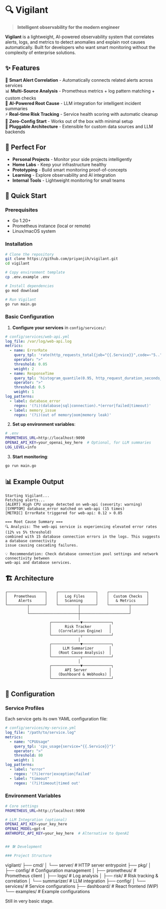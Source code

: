 # 🔍 Vigilant

> **Intelligent observability for the modern engineer**

**Vigilant** is a lightweight, AI-powered observability system that correlates alerts, logs, and metrics to detect anomalies and explain root causes automatically. Built for developers who want smart monitoring without the complexity of enterprise solutions.

## ✨ Features

🚨 **Smart Alert Correlation** - Automatically connects related alerts across services  
📊 **Multi-Source Analysis** - Prometheus metrics + log pattern matching + custom checks  
🤖 **AI-Powered Root Cause** - LLM integration for intelligent incident summaries  
⚡ **Real-time Risk Tracking** - Service health scoring with automatic cleanup  
🎯 **Zero-Config Start** - Works out of the box with minimal setup  
🔌 **Pluggable Architecture** - Extensible for custom data sources and LLM backends  

## 🎯 Perfect For

- **Personal Projects** - Monitor your side projects intelligently
- **Home Labs** - Keep your infrastructure healthy
- **Prototyping** - Build smart monitoring proof-of-concepts
- **Learning** - Explore observability and AI integration
- **Internal Tools** - Lightweight monitoring for small teams

## 🚀 Quick Start

### Prerequisites

- Go 1.20+
- Prometheus instance (local or remote)
- Linux/macOS system

### Installation

```bash
# Clone the repository
git clone https://github.com/priyanjih/vigilant.git
cd vigilant

# Copy environment template
cp .env.example .env

# Install dependencies
go mod download

# Run Vigilant
go run main.go
```

### Basic Configuration

1. **Configure your services** in `config/services/`:

```yaml
# config/services/web-api.yml
log_file: /var/log/web-api.log
metrics:
  - name: ErrorRate
    query_tpl: 'rate(http_requests_total{job="{{.Service}}",code=~"5.."}[5m])'
    operator: ">"
    threshold: 0.05
    weight: 2
  - name: ResponseTime
    query_tpl: 'histogram_quantile(0.95, http_request_duration_seconds_bucket{job="{{.Service}}"})'
    operator: ">"
    threshold: 0.5
    weight: 1
log_patterns:
  - label: database_error
    regex: '(?i)(database|sql|connection).*(error|failed|timeout)'
  - label: memory_issue
    regex: '(?i)(out of memory|oom|memory leak)'
```

2. **Set up environment variables**:

```bash
# .env
PROMETHEUS_URL=http://localhost:9090
OPENAI_API_KEY=your_openai_key_here  # Optional, for LLM summaries
LOG_LEVEL=info
```

3. **Start monitoring**:

```bash
go run main.go
```

## 📊 Example Output

```
Starting Vigilant...
Fetching alerts...
[ALERT] High CPU usage detected on web-api (severity: warning)
[SYMPTOM] database_error matched on web-api (15 times)
[METRIC] ErrorRate triggered for web-api: 0.12 > 0.05

=== Root Cause Summary ===
🔍 Analysis: The web-api service is experiencing elevated error rates (12% vs 5% threshold) 
combined with 15 database connection errors in the logs. This suggests a database connectivity 
issue causing cascading failures.

💡 Recommendation: Check database connection pool settings and network connectivity between 
web-api and database services.
```

## 🏗️ Architecture

```
┌─────────────────┐    ┌─────────────────┐    ┌─────────────────┐
│   Prometheus    │    │   Log Files     │    │  Custom Checks  │
│     Alerts      │    │   Scanning      │    │   & Metrics     │
└─────────┬───────┘    └─────────┬───────┘    └─────────┬───────┘
          │                      │                      │
          └──────────────────────┼──────────────────────┘
                                 │
                    ┌─────────────▼─────────────┐
                    │      Risk Tracker        │
                    │   (Correlation Engine)   │
                    └─────────────┬─────────────┘
                                 │
                    ┌─────────────▼─────────────┐
                    │     LLM Summarizer       │
                    │   (Root Cause Analysis)  │
                    └─────────────┬─────────────┘
                                 │
                    ┌─────────────▼─────────────┐
                    │      API Server          │
                    │   (Dashboard & Webhooks) │
                    └───────────────────────────┘
```

## 🔧 Configuration

### Service Profiles

Each service gets its own YAML configuration file:

```yaml
# config/services/my-service.yml
log_file: "/path/to/service.log"
metrics:
  - name: "CPUUsage"
    query_tpl: 'cpu_usage{service="{{.Service}}"}'
    operator: ">"
    threshold: 80
    weight: 1
log_patterns:
  - label: "error"
    regex: '(?i)error|exception|failed'
  - label: "timeout"
    regex: '(?i)timeout|timed out'
```

### Environment Variables

```bash
# Core settings
PROMETHEUS_URL=http://localhost:9090

# LLM Integration (optional)
OPENAI_API_KEY=your_key_here
OPENAI_MODEL=gpt-4
ANTHROPIC_API_KEY=your_key_here  # Alternative to OpenAI


## 🛠️ Development

### Project Structure

```
vigilant/
├── cmd/
│   └── server/          # HTTP server entrypoint
├── pkg/
│   ├── config/          # Configuration management
│   ├── prometheus/      # Prometheus client
│   ├── logs/           # Log analysis
│   ├── risk/           # Risk tracking & correlation
│   └── summarizer/     # LLM integration
├── config/
│   └── services/       # Service configurations
├── dashboard/          # React frontend (WIP)
└── examples/           # Example configurations


Still in very basic stage. 

